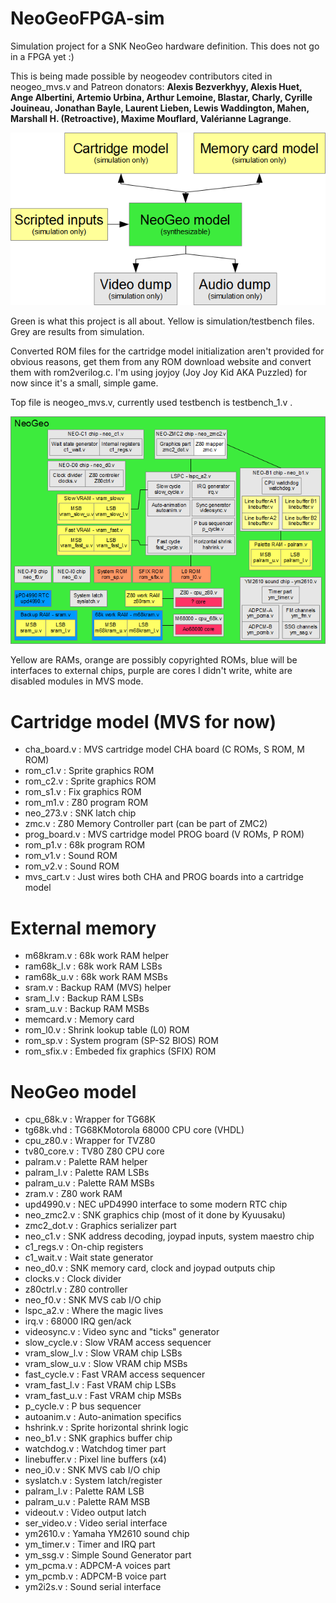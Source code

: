 # NeoGeoFPGA-sim
Simulation project for a SNK NeoGeo hardware definition. This does not go in a FPGA yet :)

This is being made possible by neogeodev contributors cited in neogeo_mvs.v and Patreon donators: **Alexis Bezverkhyy, Alexis Huet, Ange Albertini, Artemio Urbina, Arthur Lemoine, Blastar, Charly, Cyrille Jouineau, Jonathan Bayle, Laurent Lieben, Lewis Waddington, Mahen, Marshall H. (Retroactive), Maxime Mouflard, Valérianne Lagrange**.

![Diagram](doc/ngfpgad1.png)

Green is what this project is all about. Yellow is simulation/testbench files. Grey are results from simulation.

Converted ROM files for the cartridge model initialization aren't provided for obvious reasons, get them from any ROM download website and convert them with rom2verilog.c. I'm using joyjoy (Joy Joy Kid AKA Puzzled) for now since it's a small, simple game.

Top file is neogeo_mvs.v, currently used testbench is testbench_1.v .

![Diagram](doc/ngfpgad2.png)

Yellow are RAMs, orange are possibly copyrighted ROMs, blue will be interfaces to external chips, purple are cores I didn't write, white are disabled modules in MVS mode.

# Cartridge model (MVS for now)

* cha_board.v : MVS cartridge model CHA board (C ROMs, S ROM, M ROM)
 * rom_c1.v : Sprite graphics ROM
 * rom_c2.v : Sprite graphics ROM
 * rom_s1.v : Fix graphics ROM
 * rom_m1.v : Z80 program ROM
 * neo_273.v : SNK latch chip
 * zmc.v : Z80 Memory Controller part (can be part of ZMC2)
* prog_board.v : MVS cartridge model PROG board (V ROMs, P ROM)
 * rom_p1.v : 68k program ROM
 * rom_v1.v : Sound ROM
 * rom_v2.v : Sound ROM
* mvs_cart.v : Just wires both CHA and PROG boards into a cartridge model

# External memory

* m68kram.v : 68k work RAM helper
 * ram68k_l.v : 68k work RAM LSBs
 * ram68k_u.v : 68k work RAM MSBs
* sram.v : Backup RAM (MVS) helper
 * sram_l.v : Backup RAM LSBs
 * sram_u.v : Backup RAM MSBs
* memcard.v : Memory card
* rom_l0.v : Shrink lookup table (L0) ROM
* rom_sp.v : System program (SP-S2 BIOS) ROM
* rom_sfix.v : Embeded fix graphics (SFIX) ROM

# NeoGeo model

* cpu_68k.v : Wrapper for TG68K
 * tg68k.vhd : TG68KMotorola 68000 CPU core (VHDL)
* cpu_z80.v : Wrapper for TVZ80
 * tv80_core.v : TV80 Z80 CPU core
* palram.v : Palette RAM helper
 * palram_l.v : Palette RAM LSBs
 * palram_u.v : Palette RAM MSBs
* zram.v : Z80 work RAM
* upd4990.v : NEC uPD4990 interface to some modern RTC chip
* neo_zmc2.v : SNK graphics chip (most of it done by Kyuusaku)
 * zmc2_dot.v : Graphics serializer part
* neo_c1.v : SNK address decoding, joypad inputs, system maestro chip
 * c1_regs.v : On-chip registers
 * c1_wait.v : Wait state generator
* neo_d0.v : SNK memory card, clock and joypad outputs chip
 * clocks.v : Clock divider
 * z80ctrl.v : Z80 controller
* neo_f0.v : SNK MVS cab I/O chip
* lspc_a2.v : Where the magic lives
 * irq.v : 68000 IRQ gen/ack
 * videosync.v : Video sync and "ticks" generator
 * slow_cycle.v : Slow VRAM access sequencer
  * vram_slow_l.v : Slow VRAM chip LSBs
  * vram_slow_u.v : Slow VRAM chip MSBs
 * fast_cycle.v : Fast VRAM access sequencer
  * vram_fast_l.v : Fast VRAM chip LSBs
  * vram_fast_u.v : Fast VRAM chip MSBs
 * p_cycle.v : P bus sequencer
 * autoanim.v : Auto-animation specifics
 * hshrink.v : Sprite horizontal shrink logic
* neo_b1.v : SNK graphics buffer chip
 * watchdog.v : Watchdog timer part
 * linebuffer.v : Pixel line buffers (x4)
* neo_i0.v : SNK MVS cab I/O chip
* syslatch.v : System latch/register
* palram_l.v : Palette RAM LSB
* palram_u.v : Palette RAM MSB
* videout.v : Video output latch
* ser_video.v : Video serial interface
* ym2610.v : Yamaha YM2610 sound chip
 * ym_timer.v : Timer and IRQ part
 * ym_ssg.v : Simple Sound Generator part
 * ym_pcma.v : ADPCM-A voices part
 * ym_pcmb.v : ADPCM-B voice part
* ym2i2s.v : Sound serial interface
